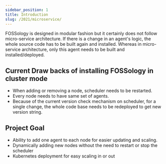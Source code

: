 ```yaml
---
sidebar_position: 1
title: Introduction
slug: /2021/microservice/
---
```

<!--
SPDX-License-Identifier: CC-BY-SA-4.0

SPDX-FileCopyrightText: 2021 Omar AbdelSamea <omarmohamed168@gmail.com>
-->
FOSSology is designed in modular fashion but it certainly does not follow micro-service architecture. If there is a change in an agent's logic, the whole source code has to be built again and installed. Whereas in micro-service architecture, only this agent needs to be built and installed/deployed.

## Current Draw backs of installing FOSSology in cluster mode

- When adding or removing a node, scheduler needs to be restarted.
- Every node needs to have same set of agents.
- Because of the current version check mechanism on scheduler, for a single change, the whole code base needs to be redeployed to get new version string.

## Project Goal
- Ability to add one agent to each node for easier updating and scaling.
- Dynamically adding new nodes without the need to restart or stop the scheduler
- Kubernetes deployment for easy scaling in or out
